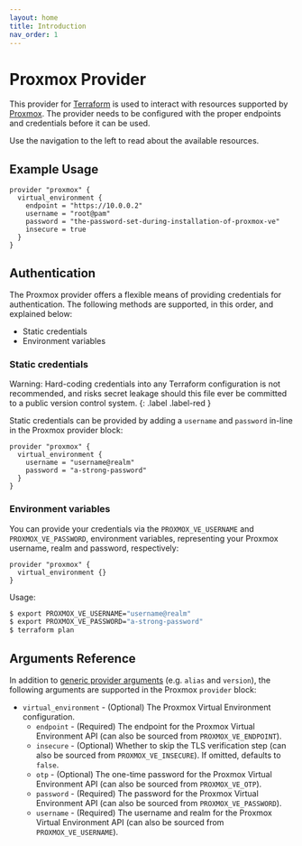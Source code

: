```yaml
---
layout: home
title: Introduction
nav_order: 1
---
```


# Proxmox Provider

This provider for [Terraform](https://www.terraform.io/) is used to interact with resources supported by [Proxmox](https://www.proxmox.com/en/). The provider needs to be configured with the proper endpoints and credentials before it can be used.

Use the navigation to the left to read about the available resources.

## Example Usage

```
provider "proxmox" {
  virtual_environment {
    endpoint = "https://10.0.0.2"
    username = "root@pam"
    password = "the-password-set-during-installation-of-proxmox-ve"
    insecure = true
  }
}
```

## Authentication

The Proxmox provider offers a flexible means of providing credentials for authentication. The following methods are supported, in this order, and explained below:

* Static credentials
* Environment variables

### Static credentials

Warning: Hard-coding credentials into any Terraform configuration is not recommended, and risks secret leakage should this file ever be committed to a public version control system.
{: .label .label-red }

Static credentials can be provided by adding a `username` and `password` in-line in the Proxmox provider block:

```
provider "proxmox" {
  virtual_environment {
    username = "username@realm"
    password = "a-strong-password"
  }
}
```

### Environment variables

You can provide your credentials via the `PROXMOX_VE_USERNAME` and `PROXMOX_VE_PASSWORD`, environment variables, representing your Proxmox username, realm and password, respectively:

```
provider "proxmox" {
  virtual_environment {}
}
```

Usage:

```sh
$ export PROXMOX_VE_USERNAME="username@realm"
$ export PROXMOX_VE_PASSWORD="a-strong-password"
$ terraform plan
```

## Arguments Reference

In addition to [generic provider arguments](https://www.terraform.io/docs/configuration/providers.html) (e.g. `alias` and `version`), the following arguments are supported in the Proxmox `provider` block:

* `virtual_environment` - (Optional) The Proxmox Virtual Environment configuration.
    * `endpoint` - (Required) The endpoint for the Proxmox Virtual Environment API (can also be sourced from `PROXMOX_VE_ENDPOINT`).
    * `insecure` - (Optional) Whether to skip the TLS verification step (can also be sourced from `PROXMOX_VE_INSECURE`). If omitted, defaults to `false`.
    * `otp` - (Optional) The one-time password for the Proxmox Virtual Environment API (can also be sourced from `PROXMOX_VE_OTP`).
    * `password` - (Required) The password for the Proxmox Virtual Environment API (can also be sourced from `PROXMOX_VE_PASSWORD`).
    * `username` - (Required) The username and realm for the Proxmox Virtual Environment API (can also be sourced from `PROXMOX_VE_USERNAME`).
